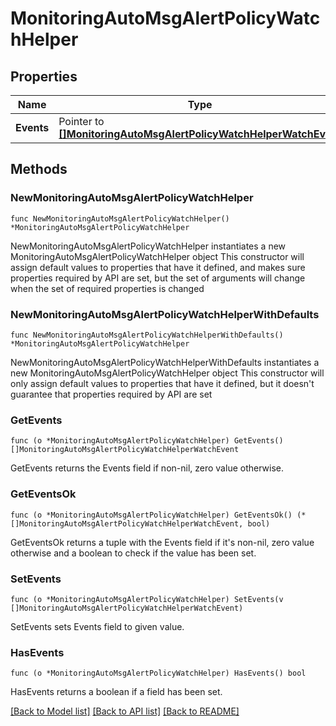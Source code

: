 # MonitoringAutoMsgAlertPolicyWatchHelper

## Properties

Name | Type | Description | Notes
------------ | ------------- | ------------- | -------------
**Events** | Pointer to [**[]MonitoringAutoMsgAlertPolicyWatchHelperWatchEvent**](MonitoringAutoMsgAlertPolicyWatchHelperWatchEvent.md) |  | [optional] 

## Methods

### NewMonitoringAutoMsgAlertPolicyWatchHelper

`func NewMonitoringAutoMsgAlertPolicyWatchHelper() *MonitoringAutoMsgAlertPolicyWatchHelper`

NewMonitoringAutoMsgAlertPolicyWatchHelper instantiates a new MonitoringAutoMsgAlertPolicyWatchHelper object
This constructor will assign default values to properties that have it defined,
and makes sure properties required by API are set, but the set of arguments
will change when the set of required properties is changed

### NewMonitoringAutoMsgAlertPolicyWatchHelperWithDefaults

`func NewMonitoringAutoMsgAlertPolicyWatchHelperWithDefaults() *MonitoringAutoMsgAlertPolicyWatchHelper`

NewMonitoringAutoMsgAlertPolicyWatchHelperWithDefaults instantiates a new MonitoringAutoMsgAlertPolicyWatchHelper object
This constructor will only assign default values to properties that have it defined,
but it doesn't guarantee that properties required by API are set

### GetEvents

`func (o *MonitoringAutoMsgAlertPolicyWatchHelper) GetEvents() []MonitoringAutoMsgAlertPolicyWatchHelperWatchEvent`

GetEvents returns the Events field if non-nil, zero value otherwise.

### GetEventsOk

`func (o *MonitoringAutoMsgAlertPolicyWatchHelper) GetEventsOk() (*[]MonitoringAutoMsgAlertPolicyWatchHelperWatchEvent, bool)`

GetEventsOk returns a tuple with the Events field if it's non-nil, zero value otherwise
and a boolean to check if the value has been set.

### SetEvents

`func (o *MonitoringAutoMsgAlertPolicyWatchHelper) SetEvents(v []MonitoringAutoMsgAlertPolicyWatchHelperWatchEvent)`

SetEvents sets Events field to given value.

### HasEvents

`func (o *MonitoringAutoMsgAlertPolicyWatchHelper) HasEvents() bool`

HasEvents returns a boolean if a field has been set.


[[Back to Model list]](../README.md#documentation-for-models) [[Back to API list]](../README.md#documentation-for-api-endpoints) [[Back to README]](../README.md)


